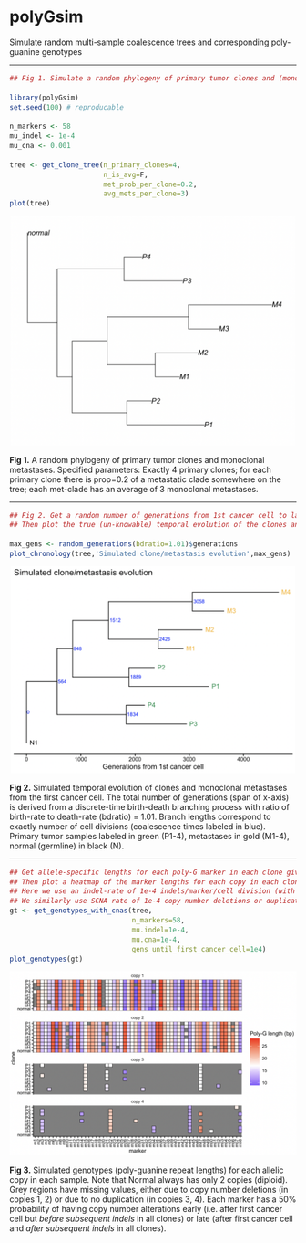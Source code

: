 # polyGsim
Simulate random multi-sample coalescence trees and corresponding poly-guanine genotypes

--- 

```r
## Fig 1. Simulate a random phylogeny of primary tumor clones and (monoclonal) metastases.

library(polyGsim)
set.seed(100) # reproducable

n_markers <- 58
mu_indel <- 1e-4
mu_cna <- 0.001

tree <- get_clone_tree(n_primary_clones=4, 
                       n_is_avg=F, 
                       met_prob_per_clone=0.2, 
                       avg_mets_per_clone=3)
plot(tree)
```

<p align="center"> <img src="https://github.com/agorelick/polyGsim/blob/main/figures/wiki/fig1.png" width="500" /> </p>

**Fig 1.** A random phylogeny of primary tumor clones and monoclonal metastases. Specified parameters: Exactly 4 primary clones; for each primary clone there is prop=0.2 of a metastatic clade somewhere on the tree; each met-clade has an average of 3 monoclonal metastases.

---

```r
## Fig 2. Get a random number of generations from 1st cancer cell to last tumor sample taken/patient death. 
## Then plot the true (un-knowable) temporal evolution of the clones and metastases.

max_gens <- random_generations(bdratio=1.01)$generations
plot_chronology(tree,'Simulated clone/metastasis evolution',max_gens)
```

<p align="center"> <img src="https://github.com/agorelick/polyGsim/blob/main/figures/wiki/fig2.png" width="500" /> </p>

**Fig 2.** Simulated temporal evolution of clones and monoclonal metastases from the first cancer cell. The total number of generations (span of x-axis) is derived from a discrete-time birth-death branching process with ratio of birth-rate to death-rate (bdratio) = 1.01. Branch lengths correspond to exactly number of cell divisions (coalescence times labeled in blue). Primary tumor samples labeled in green (P1-4), metastases in gold (M1-4), normal (germline) in black (N).

---

```r
## Get allele-specific lengths for each poly-G marker in each clone given indels and CNAs.
## Then plot a heatmap of the marker lengths for each copy in each clone/met.
## Here we use an indel-rate of 1e-4 indels/marker/cell division (with equally likely insertions and deletions).
## We similarly use SCNA rate of 1e-4 copy number deletions or duplications/marker/cell division (at most 4 copies allowed)
gt <- get_genotypes_with_cnas(tree, 
                              n_markers=58, 
                              mu.indel=1e-4, 
                              mu.cna=1e-4,
                              gens_until_first_cancer_cell=1e4)
plot_genotypes(gt)
```

<p align="center"> <img src="https://github.com/agorelick/polyGsim/blob/main/figures/wiki/fig3.png" width="700" /> </p>

**Fig 3.** Simulated genotypes (poly-guanine repeat lengths) for each allelic copy in each sample. Note that Normal always has only 2 copies (diploid). Grey regions have missing values, either due to copy number deletions (in copies 1, 2) or due to no duplication (in copies 3, 4). Each marker has a 50% probability of having copy number alterations early (i.e. after first cancer cell but *before subsequent indels* in all clones) or late (after first cancer cell and *after subsequent indels* in all clones).
